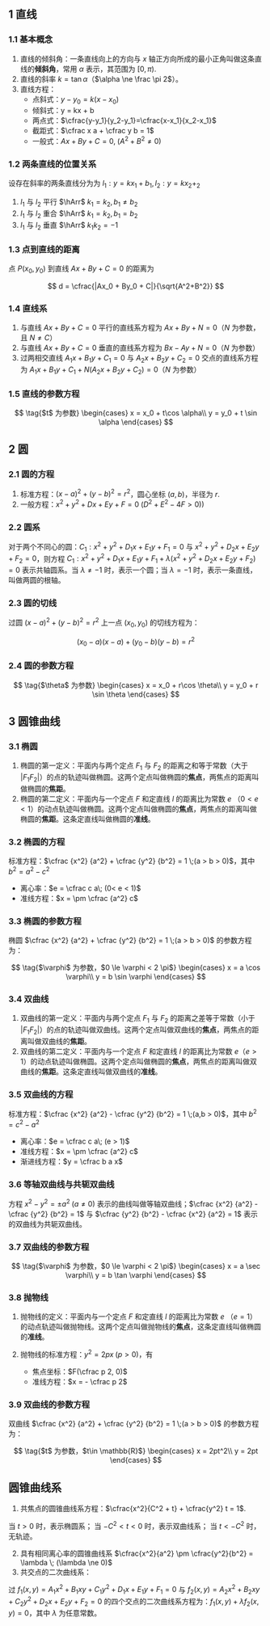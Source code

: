 
<head>
    <meta charset="UTF-8">
    <meta http-equiv="X-UA-Compatible" content="IE=edge">
    <meta name="viewport" content="width=device-width, initial-scale=1.0">
    <title>理论</title>
    <!-- 添加 Katex 支持 -->
    <link rel="stylesheet" href="https://cdn.jsdelivr.net/npm/katex@0.12.0/dist/katex.min.css"
        integrity="sha384-AfEj0r4/OFrOo5t7NnNe46zW/tFgW6x/bCJG8FqQCEo3+Aro6EYUG4+cU+KJWu/X" crossorigin="anonymous">
    <script defer src="https://cdn.jsdelivr.net/npm/katex@0.12.0/dist/katex.min.js"
        integrity="sha384-g7c+Jr9ZivxKLnZTDUhnkOnsh30B4H0rpLUpJ4jAIKs4fnJI+sEnkvrMWph2EDg4"
        crossorigin="anonymous"></script>
    <script defer src="https://cdn.jsdelivr.net/npm/katex@0.12.0/dist/contrib/auto-render.min.js"
        integrity="sha384-mll67QQFJfxn0IYznZYonOWZ644AWYC+Pt2cHqMaRhXVrursRwvLnLaebdGIlYNa" crossorigin="anonymous"
        onload="renderMathInElement(document.body);"></script>
</head>

## 1 直线

### 1.1 基本概念

1. 直线的倾斜角：一条直线向上的方向与 $x$ 轴正方向所成的最小正角叫做这条直线的**倾斜角**，常用 $\alpha$ 表示，其范围为 $[0, \pi)$.
2. 直线的斜率 $k = \tan{\alpha}$（$\alpha \ne \frac \pi 2$）。
3. 直线方程：
    - 点斜式：$y - y_0 = k(x-x_0)$
    - 倾斜式：y = kx + b
    - 两点式：$\cfrac{y-y_1}{y_2-y_1}=\cfrac{x-x_1}{x_2-x_1}$
    - 截距式：$\cfrac x a + \cfrac y b = 1$
    - 一般式：$Ax + By + C = 0, \; (A^2+B^2\ne 0)$

### 1.2 两条直线的位置关系

设存在斜率的两条直线分为为 $l_1: y = kx_1 + b_1, l_2: y = kx_2 + _2$

1. $l_1$ 与 $l_2$ 平行 $\hArr$ $k_1 = k_2, b_1 \ne b_2$
2. $l_1$ 与 $l_2$ 重合 $\hArr$ $k_1 = k_2, b_1 = b_2$
1. $l_1$ 与 $l_2$ 垂直 $\hArr$ $k_1 k_2 = -1$

### 1.3 点到直线的距离

点 $P(x_0,y_0)$ 到直线 $Ax + By +C=0$ 的距离为

$$
d = \cfrac{|Ax_0 + By_0 + C|}{\sqrt{A^2+B^2}}
$$

### 1.4 直线系

1. 与直线 $Ax + By +C=0$ 平行的直线系方程为 $Ax + By + N=0$（$N$ 为参数，且 $N\ne C$） 
2. 与直线 $Ax + By +C=0$ 垂直的直线系方程为 $Bx - Ay + N=0$（$N$ 为参数） 
3. 过两相交直线 $A_1x + B_1y + C_1 = 0$ 与 $A_2x + B_2y + C_2 = 0$ 交点的直线系方程为 $A_1x + B_1y + C_1 + N(A_2x + B_2y + C_2) = 0$（$N$ 为参数） 

### 1.5 直线的参数方程

$$
\tag{$t$ 为参数}
\begin{cases}
x = x_0 + t\cos \alpha\\
y = y_0 + t \sin \alpha
\end{cases}
$$

## 2 圆

### 2.1 圆的方程

1. 标准方程：$(x-a)^2 + (y-b)^2 = r^2$，圆心坐标 $(a,b)$，半径为 $r$.
2. 一般方程：$x^2 + y^2 + Dx + Ey + F =0\;(D^2+E^2-4F > 0))$

### 2.2 圆系

对于两个不同心的圆：$C_1: x^2 + y^2 + D_1x + E_1y + F_1 =0$ 与 $x^2 + y^2 + D_2x + E_2y + F_2 =0$，则方程 $C_1: x^2 + y^2 + D_1x + E_1y + F_1 + \lambda (x^2 + y^2 + D_2x + E_2y + F_2) =0$ 表示共轴圆系。当 $\lambda \ne -1$ 时，表示一个圆；当 $\lambda = -1$ 时，表示一条直线，叫做两圆的根轴。

### 2.3 圆的切线

过圆 $(x-a)^2 + (y-b)^2 = r^2$ 上一点 $(x_0,y_0)$ 的切线方程为：

$$
(x_0 - a)(x - a) + (y_0 - b)(y - b) = r^2
$$

### 2.4 圆的参数方程

$$
\tag{$\theta$ 为参数}
\begin{cases}
x = x_0 + r\cos \theta\\
y = y_0 + r \sin \theta
\end{cases}
$$

## 3 圆锥曲线

### 3.1 椭圆

1. 椭圆的第一定义：平面内与两个定点 $F_1$ 与 $F_2$ 的距离之和等于常数（大于 $|F_1F_2|$）的点的轨迹叫做椭圆。这两个定点叫做椭圆的**焦点**，两焦点的距离叫做椭圆的**焦距**。
2. 椭圆的第二定义：平面内与一个定点 $F$ 和定直线 $l$ 的距离比为常数 $e$ （$0< e <1$）的动点轨迹叫做椭圆。这两个定点叫做椭圆的**焦点**，两焦点的距离叫做椭圆的**焦距**。这条定直线叫做椭圆的**准线**。

### 3.2 椭圆的方程

标准方程：$\cfrac {x^2} {a^2} + \cfrac {y^2} {b^2} = 1 \;(a > b > 0)$，其中 $b^2 = a^2 - c^2$

- 离心率：$e = \cfrac c a\; (0< e < 1)$
- 准线方程：$x = \pm \cfrac {a^2} c$

### 3.3 椭圆的参数方程

椭圆 $\cfrac {x^2} {a^2} + \cfrac {y^2} {b^2} = 1 \;(a > b > 0)$ 的参数方程为：

$$
\tag{$\varphi$ 为参数，$0 \le \varphi < 2 \pi$}
\begin{cases}
x = a \cos \varphi\\
y = b \sin \varphi
\end{cases}
$$

### 3.4 双曲线

1. 双曲线的第一定义：平面内与两个定点 $F_1$ 与 $F_2$ 的距离之差等于常数（小于 $|F_1F_2|$）的点的轨迹叫做双曲线。这两个定点叫做双曲线的**焦点**，两焦点的距离叫做双曲线的**焦距**。
2. 双曲线的第二定义：平面内与一个定点 $F$ 和定直线 $l$ 的距离比为常数 $e$（$e > 1$）的动点轨迹叫做椭圆。这两个定点叫做椭圆的**焦点**，两焦点的距离叫做双曲线的**焦距**。这条定直线叫做双曲线的**准线**。

### 3.5 双曲线的方程

标准方程：$\cfrac {x^2} {a^2} - \cfrac {y^2} {b^2} = 1 \;(a,b > 0)$，其中 $b^2 = c^2 - a^2$

- 离心率：$e = \cfrac c a\; (e > 1)$
- 准线方程：$x = \pm \cfrac {a^2} c$
- 渐进线方程：$y = \cfrac b a x$

### 3.6 等轴双曲线与共轭双曲线

方程 $x^2 - y^2 = \pm a^2\; (a\ne 0)$ 表示的曲线叫做等轴双曲线；$\cfrac {x^2} {a^2} - \cfrac {y^2} {b^2} = 1$ 与 $\cfrac {y^2} {b^2} - \cfrac {x^2} {a^2} = 1$ 表示的双曲线为共轭双曲线。

### 3.7 双曲线的参数方程

$$
\tag{$\varphi$ 为参数，$0 \le \varphi < 2 \pi$}
\begin{cases}
x = a \sec \varphi\\
y = b \tan \varphi
\end{cases}
$$

### 3.8 抛物线

1. 抛物线的定义：平面内与一个定点 $F$ 和定直线 $l$ 的距离比为常数 $e$ （$e=1$）的动点轨迹叫做抛物线。这两个定点叫做抛物线的**焦点**，这条定直线叫做椭圆的**准线**。
2. 抛物线的标准方程：$y^2 = 2px\;(p> 0)$，有

    - 焦点坐标：$F(\cfrac p 2, 0)$
    - 准线方程：$x = - \cfrac p 2$

### 3.9 双曲线的参数方程

双曲线 $\cfrac {x^2} {a^2} + \cfrac {y^2} {b^2} = 1 \;(a > b > 0)$ 的参数方程为：

$$
\tag{$t$ 为参数，$t\in \mathbb{R}$}
\begin{cases}
x = 2pt^2\\
y = 2pt
\end{cases}
$$

## 圆锥曲线系

1. 共焦点的圆锥曲线系方程：$\cfrac{x^2}{C^2 + t} + \cfrac{y^2} t = 1$.

当 $t> 0$ 时，表示椭圆系；
当 $-C^2 < t < 0$ 时，表示双曲线系；
当 $t < -C^2$ 时，无轨迹。

2. 具有相同离心率的圆锥曲线系 $\cfrac{x^2}{a^2} \pm \cfrac{y^2}{b^2} = \lambda \; (\lambda \ne 0)$
3. 共交点的二次曲线系：

过 $f_1(x,y) = A_1x^2 + B_1xy + C_1y^2 + D_1x + E_1y +F_1 = 0$ 与 $f_2(x,y) = A_2x^2 + B_2xy + C_2y^2 + D_2x + E_2y +F_2 = 0$ 的四个交点的二次曲线系方程为：$f_1(x, y) + \lambda f_2(x, y)=0$，其中 $\lambda$ 为任意常数。